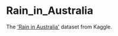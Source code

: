 # Rain_in_Australia
The ['Rain in Australia'](https://www.kaggle.com/jsphyg/weather-dataset-rattle-package) dataset from Kaggle.
